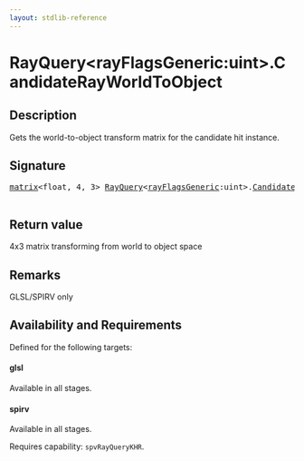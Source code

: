 ```yaml
---
layout: stdlib-reference
---
```


# RayQuery\<rayFlagsGeneric:uint\>\.CandidateRayWorldToObject

## Description

Gets the world-to-object transform matrix for the candidate hit instance.



## Signature 

<pre>
<a href="../../matrix/index.html" class="code_type">matrix</a>&lt;<span class="code_keyword">float</span>, 4, 3&gt; <a href="../index.html" class="code_type">RayQuery</a>&lt;<a href="../index.html#decl-rayFlagsGeneric" class="code_var">rayFlagsGeneric</a>:<span class="code_keyword">uint</span>&gt;.<a href=".html">CandidateRayWorldToObject</a>();

</pre>

## Return value
4x3 matrix transforming from world to object space

## Remarks
GLSL/SPIRV only


## Availability and Requirements

Defined for the following targets:

#### glsl
Available in all stages.

#### spirv
Available in all stages.

Requires capability: `spvRayQueryKHR`.



